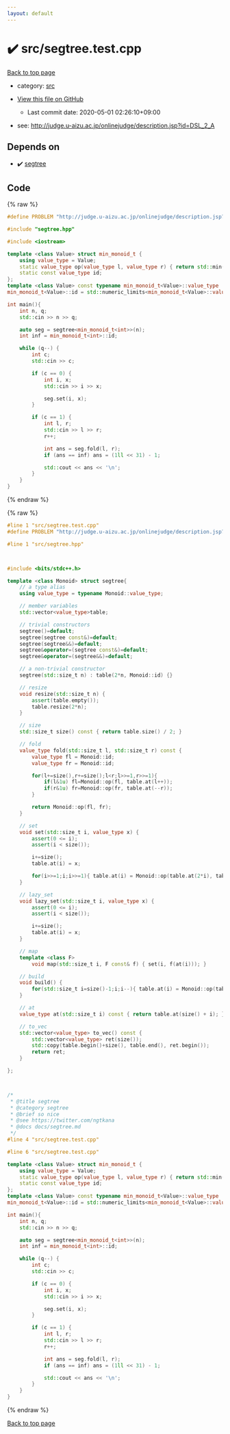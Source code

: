 ```yaml
---
layout: default
---
```


<!-- mathjax config similar to math.stackexchange -->
<script type="text/javascript" async
  src="https://cdnjs.cloudflare.com/ajax/libs/mathjax/2.7.5/MathJax.js?config=TeX-MML-AM_CHTML">
</script>
<script type="text/x-mathjax-config">
  MathJax.Hub.Config({
    TeX: { equationNumbers: { autoNumber: "AMS" }},
    tex2jax: {
      inlineMath: [ ['$','$'] ],
      processEscapes: true
    },
    "HTML-CSS": { matchFontHeight: false },
    displayAlign: "left",
    displayIndent: "2em"
  });
</script>

<script type="text/javascript" src="https://cdnjs.cloudflare.com/ajax/libs/jquery/3.4.1/jquery.min.js"></script>
<script src="https://cdn.jsdelivr.net/npm/jquery-balloon-js@1.1.2/jquery.balloon.min.js" integrity="sha256-ZEYs9VrgAeNuPvs15E39OsyOJaIkXEEt10fzxJ20+2I=" crossorigin="anonymous"></script>
<script type="text/javascript" src="../../assets/js/copy-button.js"></script>
<link rel="stylesheet" href="../../assets/css/copy-button.css" />


# :heavy_check_mark: src/segtree.test.cpp

<a href="../../index.html">Back to top page</a>

* category: <a href="../../index.html#25d902c24283ab8cfbac54dfa101ad31">src</a>
* <a href="{{ site.github.repository_url }}/blob/master/src/segtree.test.cpp">View this file on GitHub</a>
    - Last commit date: 2020-05-01 02:26:10+09:00


* see: <a href="http://judge.u-aizu.ac.jp/onlinejudge/description.jsp?id=DSL_2_A">http://judge.u-aizu.ac.jp/onlinejudge/description.jsp?id=DSL_2_A</a>


## Depends on

* :heavy_check_mark: <a href="../../library/src/segtree.hpp.html">segtree</a>


## Code

<a id="unbundled"></a>
{% raw %}
```cpp
#define PROBLEM "http://judge.u-aizu.ac.jp/onlinejudge/description.jsp?id=DSL_2_A"

#include "segtree.hpp"

#include <iostream>

template <class Value> struct min_monoid_t {
    using value_type = Value;
    static value_type op(value_type l, value_type r) { return std::min(l, r); }
    static const value_type id;
};
template <class Value> const typename min_monoid_t<Value>::value_type
min_monoid_t<Value>::id = std::numeric_limits<min_monoid_t<Value>::value_type>::max();

int main(){
    int n, q;
    std::cin >> n >> q;

    auto seg = segtree<min_monoid_t<int>>(n);
    int inf = min_monoid_t<int>::id;

    while (q--) {
        int c;
        std::cin >> c;

        if (c == 0) {
            int i, x;
            std::cin >> i >> x;

            seg.set(i, x);
        }

        if (c == 1) {
            int l, r;
            std::cin >> l >> r;
            r++;

            int ans = seg.fold(l, r);
            if (ans == inf) ans = (1ll << 31) - 1;

            std::cout << ans << '\n';
        }
    }
}

```
{% endraw %}

<a id="bundled"></a>
{% raw %}
```cpp
#line 1 "src/segtree.test.cpp"
#define PROBLEM "http://judge.u-aizu.ac.jp/onlinejudge/description.jsp?id=DSL_2_A"

#line 1 "src/segtree.hpp"



#include <bits/stdc++.h>

template <class Monoid> struct segtree{
    // a type alias
    using value_type = typename Monoid::value_type;

    // member variables
    std::vector<value_type>table;

    // trivial constructors
    segtree()=default;
    segtree(segtree const&)=default;
    segtree(segtree&&)=default;
    segtree&operator=(segtree const&)=default;
    segtree&operator=(segtree&&)=default;

    // a non-trivial constructor
    segtree(std::size_t n) : table(2*n, Monoid::id) {}

    // resize
    void resize(std::size_t n) {
        assert(table.empty());
        table.resize(2*n);
    }

    // size
    std::size_t size() const { return table.size() / 2; }

    // fold
    value_type fold(std::size_t l, std::size_t r) const {
        value_type fl = Monoid::id;
        value_type fr = Monoid::id;

        for(l+=size(),r+=size();l<r;l>>=1,r>>=1){
            if(l&1u) fl=Monoid::op(fl, table.at(l++));
            if(r&1u) fr=Monoid::op(fr, table.at(--r));
        }

        return Monoid::op(fl, fr);
    }

    // set
    void set(std::size_t i, value_type x) {
        assert(0 <= i);
        assert(i < size());

        i+=size();
        table.at(i) = x;

        for(i>>=1;i;i>>=1){ table.at(i) = Monoid::op(table.at(2*i), table.at(2*i+1)); }
    }

    // lazy_set
    void lazy_set(std::size_t i, value_type x) {
        assert(0 <= i);
        assert(i < size());

        i+=size();
        table.at(i) = x;
    }

    // map
    template <class F>
        void map(std::size_t i, F const& f) { set(i, f(at(i))); }

    // build
    void build() {
        for(std::size_t i=size()-1;i;i--){ table.at(i) = Monoid::op(table.at(2*i), table.at(2*i+1)); }
    }

    // at
    value_type at(std::size_t i) const { return table.at(size() + i); }

    // to_vec
    std::vector<value_type> to_vec() const {
        std::vector<value_type> ret(size());
        std::copy(table.begin()+size(), table.end(), ret.begin());
        return ret;
    }

};



/*
 * @title segtree
 * @category segtree
 * @brief so nice
 * @see https://twitter.com/ngtkana
 * @docs docs/segtree.md
 */
#line 4 "src/segtree.test.cpp"

#line 6 "src/segtree.test.cpp"

template <class Value> struct min_monoid_t {
    using value_type = Value;
    static value_type op(value_type l, value_type r) { return std::min(l, r); }
    static const value_type id;
};
template <class Value> const typename min_monoid_t<Value>::value_type
min_monoid_t<Value>::id = std::numeric_limits<min_monoid_t<Value>::value_type>::max();

int main(){
    int n, q;
    std::cin >> n >> q;

    auto seg = segtree<min_monoid_t<int>>(n);
    int inf = min_monoid_t<int>::id;

    while (q--) {
        int c;
        std::cin >> c;

        if (c == 0) {
            int i, x;
            std::cin >> i >> x;

            seg.set(i, x);
        }

        if (c == 1) {
            int l, r;
            std::cin >> l >> r;
            r++;

            int ans = seg.fold(l, r);
            if (ans == inf) ans = (1ll << 31) - 1;

            std::cout << ans << '\n';
        }
    }
}

```
{% endraw %}

<a href="../../index.html">Back to top page</a>

